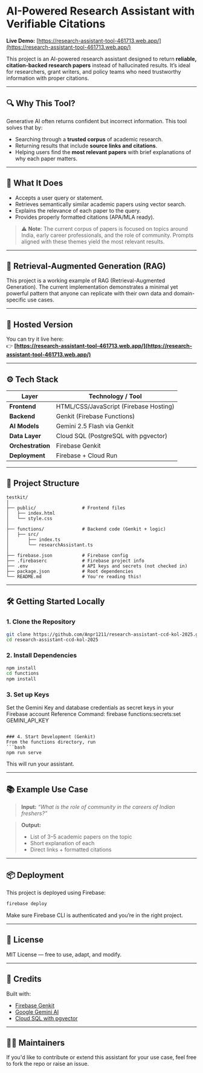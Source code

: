 # AI-Powered Research Assistant with Verifiable Citations

**Live Demo:** [https://research-assistant-tool-461713.web.app/](https://research-assistant-tool-461713.web.app/)

This project is an AI-powered research assistant designed to return **reliable, citation-backed research papers** instead of hallucinated results. It’s ideal for researchers, grant writers, and policy teams who need trustworthy information with proper citations.

---

## 🔍 Why This Tool?

Generative AI often returns confident but incorrect information. This tool solves that by:
- Searching through a **trusted corpus** of academic research.
- Returning results that include **source links and citations**.
- Helping users find the **most relevant papers** with brief explanations of why each paper matters.

---

## 🧠 What It Does

- Accepts a user query or statement.
- Retrieves semantically similar academic papers using vector search.
- Explains the relevance of each paper to the query.
- Provides properly formatted citations (APA/MLA ready).

> ⚠️ **Note**: The current corpus of papers is focused on topics around India, early career professionals, and the role of community. Prompts aligned with these themes yield the most relevant results.

---

## 🔄 Retrieval-Augmented Generation (RAG)

This project is a working example of RAG (Retrieval-Augmented Generation). The current implementation demonstrates a minimal yet powerful pattern that anyone can replicate with their own data and domain-specific use cases.

---

## 🚀 Hosted Version

You can try it live here:  
👉 **[https://research-assistant-tool-461713.web.app/](https://research-assistant-tool-461713.web.app/)**

---

## ⚙️ Tech Stack

| Layer           | Technology / Tool                       |
|------------------|------------------------------------------|
| **Frontend**     | HTML/CSS/JavaScript (Firebase Hosting)  |
| **Backend**      | Genkit (Firebase Functions)        |
| **AI Models**    | Gemini 2.5 Flash via Genkit       |
| **Data Layer**   | Cloud SQL (PostgreSQL with pgvector)    |
| **Orchestration**| Firebase Genkit                         |
| **Deployment**   | Firebase + Cloud Run                    |

---

## 📁 Project Structure

```
testkit/
│
├── public/                 # Frontend files
│   ├── index.html
│   └── style.css
│
├── functions/              # Backend code (Genkit + logic)
│   ├── src/
│       ├── index.ts
│       └── researchAssistant.ts
│
├── firebase.json           # Firebase config
├── .firebaserc             # Firebase project info
├── .env                    # API keys and secrets (not checked in)
├── package.json            # Root dependencies
└── README.md               # You're reading this!
```

---

## 🛠️ Getting Started Locally

### 1. Clone the Repository

```bash
git clone https://github.com/Anpr1211/research-assistant-ccd-kol-2025.git
cd research-assistant-ccd-kol-2025
```

### 2. Install Dependencies

```bash
npm install
cd functions
npm install
```

### 3. Set up Keys 

Set the Gemini Key and database credentials as secret keys in your Firebase account 
Reference Command: firebase functions:secrets:set GEMINI_API_KEY
```

### 4. Start Development (Genkit)
From the functions directory, run
```bash
npm run serve
```

This will run your assistant.

---

## 📚 Example Use Case

> **Input:** *“What is the role of community in the careers of Indian freshers?”*

> **Output:**  
> - List of 3–5 academic papers on the topic  
> - Short explanation of each  
> - Direct links + formatted citations

---

## 📦 Deployment

This project is deployed using Firebase:

```bash
firebase deploy
```

Make sure Firebase CLI is authenticated and you’re in the right project.

---

## 📄 License

MIT License — free to use, adapt, and modify.

---

## 🙌 Credits

Built with:
- [Firebase Genkit](https://firebase.google.com/genkit)
- [Google Gemini AI](https://ai.google.dev)
- [Cloud SQL with pgvector](https://cloud.google.com/sql/docs/postgres/pgvector)

---

## 👨‍💻 Maintainers

If you'd like to contribute or extend this assistant for your use case, feel free to fork the repo or raise an issue.
